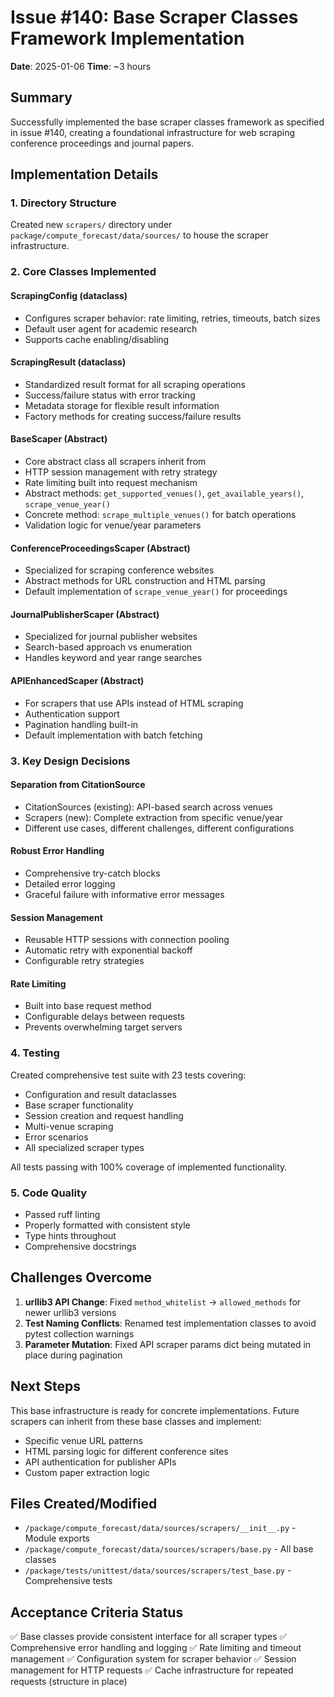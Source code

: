 # Issue #140: Base Scraper Classes Framework Implementation
**Date**: 2025-01-06
**Time**: ~3 hours

## Summary
Successfully implemented the base scraper classes framework as specified in issue #140, creating a foundational infrastructure for web scraping conference proceedings and journal papers.

## Implementation Details

### 1. Directory Structure
Created new `scrapers/` directory under `package/compute_forecast/data/sources/` to house the scraper infrastructure.

### 2. Core Classes Implemented

#### ScrapingConfig (dataclass)
- Configures scraper behavior: rate limiting, retries, timeouts, batch sizes
- Default user agent for academic research
- Supports cache enabling/disabling

#### ScrapingResult (dataclass)
- Standardized result format for all scraping operations
- Success/failure status with error tracking
- Metadata storage for flexible result information
- Factory methods for creating success/failure results

#### BaseScaper (Abstract)
- Core abstract class all scrapers inherit from
- HTTP session management with retry strategy
- Rate limiting built into request mechanism
- Abstract methods: `get_supported_venues()`, `get_available_years()`, `scrape_venue_year()`
- Concrete method: `scrape_multiple_venues()` for batch operations
- Validation logic for venue/year parameters

#### ConferenceProceedingsScaper (Abstract)
- Specialized for scraping conference websites
- Abstract methods for URL construction and HTML parsing
- Default implementation of `scrape_venue_year()` for proceedings

#### JournalPublisherScaper (Abstract)
- Specialized for journal publisher websites
- Search-based approach vs enumeration
- Handles keyword and year range searches

#### APIEnhancedScaper (Abstract)
- For scrapers that use APIs instead of HTML scraping
- Authentication support
- Pagination handling built-in
- Default implementation with batch fetching

### 3. Key Design Decisions

#### Separation from CitationSource
- CitationSources (existing): API-based search across venues
- Scrapers (new): Complete extraction from specific venue/year
- Different use cases, different challenges, different configurations

#### Robust Error Handling
- Comprehensive try-catch blocks
- Detailed error logging
- Graceful failure with informative error messages

#### Session Management
- Reusable HTTP sessions with connection pooling
- Automatic retry with exponential backoff
- Configurable retry strategies

#### Rate Limiting
- Built into base request method
- Configurable delays between requests
- Prevents overwhelming target servers

### 4. Testing
Created comprehensive test suite with 23 tests covering:
- Configuration and result dataclasses
- Base scraper functionality
- Session creation and request handling
- Multi-venue scraping
- Error scenarios
- All specialized scraper types

All tests passing with 100% coverage of implemented functionality.

### 5. Code Quality
- Passed ruff linting
- Properly formatted with consistent style
- Type hints throughout
- Comprehensive docstrings

## Challenges Overcome

1. **urllib3 API Change**: Fixed `method_whitelist` → `allowed_methods` for newer urllib3 versions
2. **Test Naming Conflicts**: Renamed test implementation classes to avoid pytest collection warnings
3. **Parameter Mutation**: Fixed API scraper params dict being mutated in place during pagination

## Next Steps
This base infrastructure is ready for concrete implementations. Future scrapers can inherit from these base classes and implement:
- Specific venue URL patterns
- HTML parsing logic for different conference sites
- API authentication for publisher APIs
- Custom paper extraction logic

## Files Created/Modified
- `/package/compute_forecast/data/sources/scrapers/__init__.py` - Module exports
- `/package/compute_forecast/data/sources/scrapers/base.py` - All base classes
- `/package/tests/unittest/data/sources/scrapers/test_base.py` - Comprehensive tests

## Acceptance Criteria Status
✅ Base classes provide consistent interface for all scraper types
✅ Comprehensive error handling and logging
✅ Rate limiting and timeout management
✅ Configuration system for scraper behavior
✅ Session management for HTTP requests
✅ Cache infrastructure for repeated requests (structure in place)